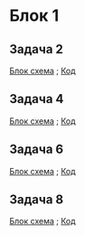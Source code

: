 #  Блок 1

## Задача 2
[Блок схема](https://github.com/Vladislav163rus/Csharp/blob/main/Less1/Task1/Task1.drawio.png) ; [Код](https://github.com/Vladislav163rus/Csharp/blob/main/Less1/Task1/Program.cs)

## Задача 4
[Блок схема](https://github.com/Vladislav163rus/Csharp/blob/main/Less1/Task2/Task2.drawio.png) ; [Код](https://github.com/Vladislav163rus/Csharp/blob/main/Less1/Task2/Task2.csproj)

## Задача 6
[Блок схема](https://github.com/Vladislav163rus/Csharp/blob/main/Less1/Task3/Task3.drawio.png) ; [Код](https://github.com/Vladislav163rus/Csharp/blob/main/Less1/Task3/Task3.csproj)

## Задача 8
[Блок схема](https://github.com/Vladislav163rus/Csharp/blob/main/Less1/Task4/Task4.drawio.png) ; [Код](https://github.com/Vladislav163rus/Csharp/blob/main/Less1/Task4/Task4.csproj)
